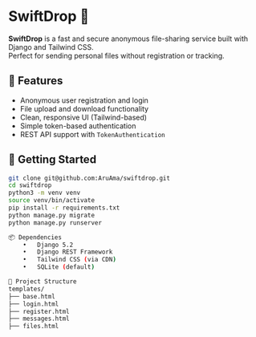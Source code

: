 # SwiftDrop 🚀

**SwiftDrop** is a fast and secure anonymous file-sharing service built with Django and Tailwind CSS.  
Perfect for sending personal files without registration or tracking.

## 🔐 Features

- Anonymous user registration and login
- File upload and download functionality
- Clean, responsive UI (Tailwind-based)
- Simple token-based authentication
- REST API support with `TokenAuthentication`

## 🚀 Getting Started

```bash
git clone git@github.com:AruAma/swiftdrop.git
cd swiftdrop
python3 -m venv venv
source venv/bin/activate
pip install -r requirements.txt
python manage.py migrate
python manage.py runserver

📦 Dependencies
	•	Django 5.2
	•	Django REST Framework
	•	Tailwind CSS (via CDN)
	•	SQLite (default)

📁 Project Structure
templates/
├── base.html
├── login.html
├── register.html
├── messages.html
├── files.html
